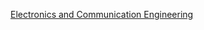 [Electronics and Communication Engineering](https://www.cuchd.in/engineering/be-electronics-communication-engineering.php)
